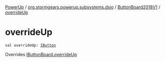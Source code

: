 [PowerUp](../../index.md) / [org.stormgears.powerup.subsystems.dsio](../index.md) / [ButtonBoard2018V1](index.md) / [overrideUp](./override-up.md)

# overrideUp

`val overrideUp: `[`IButton`](../../org.stormgears.utils.dsio/-i-button/index.md)

Overrides [IButtonBoard.overrideUp](../-i-button-board/override-up.md)


